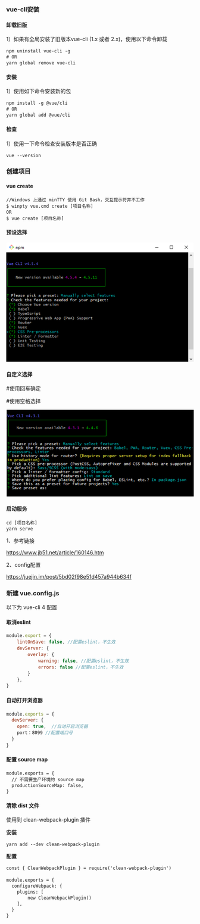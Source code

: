 ### vue-cli安装

#### 卸载旧版

1）如果有全局安装了旧版本vue-cli (1.x 或者 2.x)，使用以下命令卸载

```
npm uninstall vue-cli -g
# OR
yarn global remove vue-cli
```

#### 安装

1）使用如下命令安装新的包

```npm
npm install -g @vue/cli
# OR
yarn global add @vue/cli
```

####  检查

1）使用一下命令检查安装版本是否正确

```
vue --version
```

### 创建项目

#### vue create

```
//Windows 上通过 minTTY 使用 Git Bash，交互提示符并不工作
$ winpty vue.cmd create [项目名称]
OR
$ vue create [项目名称]
```

#### 预设选择

![image-20210215151425560](搭建整套vue体系.assets/image-20210215151425560.png)

#### 自定义选择

#使用回车确定

#使用空格选择

![](搭建整套vue体系.assets/config.png)

#### 启动服务

```
cd [项目名称]
yarn serve
```

1、参考链接

https://www.jb51.net/article/160146.htm

2、config配置

https://juejin.im/post/5bd02f98e51d457a944b634f

### 新建 vue.config.js 

以下为 vue-cli 4 配置

####  取消eslint

```js
module.export = {
    lintOnSave: false, //配置eslint，不生效
    devServer: {
        overlay: {
            warning: false, //配置eslint，不生效
            errors: false //配置eslint，不生效
        }
    },
}
```

#### 自动打开浏览器

```js
module.exports = {
  devServer: {
    open: true,  //自动开启浏览器
    port：8099 //配置端口号
  }
}
```

#### 配置 source map

```
module.exports = {
  // 不需要生产环境的 source map
  productionSourceMap: false,
}
```

#### 清除 dist 文件

使用到 clean-webpack-plugin 插件

**安装**

```
yarn add --dev clean-webpack-plugin
```

**配置**

```
const { CleanWebpackPlugin } = require('clean-webpack-plugin')

module.exports = {
  configureWebpack: {
    plugins: [
        new CleanWebpackPlugin()
    ],
  }
}
```

